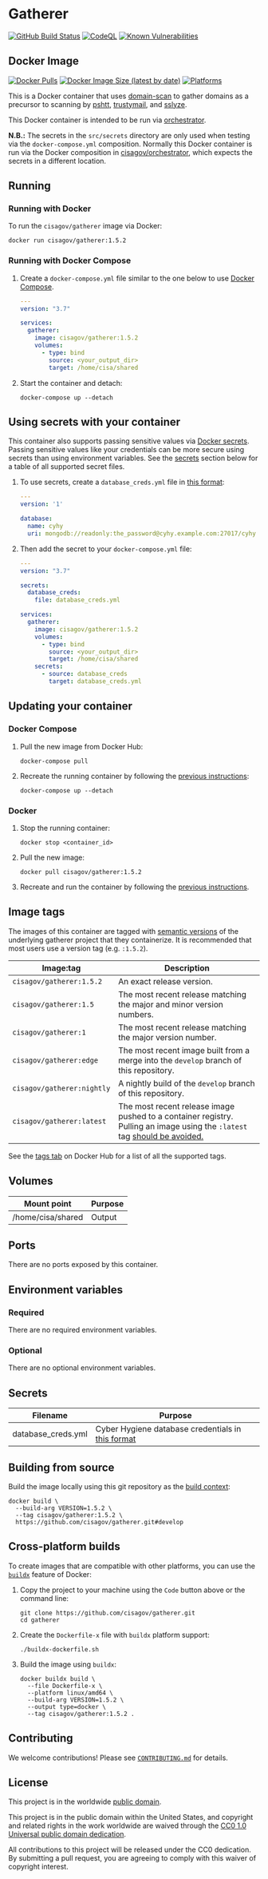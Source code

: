 # Gatherer #

[![GitHub Build Status](https://github.com/cisagov/gatherer/workflows/build/badge.svg)](https://github.com/cisagov/gatherer/actions)
[![CodeQL](https://github.com/cisagov/gatherer/workflows/CodeQL/badge.svg)](https://github.com/cisagov/gatherer/actions/workflows/codeql-analysis.yml)
[![Known Vulnerabilities](https://snyk.io/test/github/cisagov/gatherer/badge.svg)](https://snyk.io/test/github/cisagov/gatherer)

## Docker Image ##

[![Docker Pulls](https://img.shields.io/docker/pulls/cisagov/gatherer)](https://hub.docker.com/r/cisagov/gatherer)
[![Docker Image Size (latest by date)](https://img.shields.io/docker/image-size/cisagov/gatherer)](https://hub.docker.com/r/cisagov/gatherer)
[![Platforms](https://img.shields.io/badge/platforms-amd64%20%7C%20arm%2Fv6%20%7C%20arm%2Fv7%20%7C%20arm64%20%7C%20ppc64le%20%7C%20s390x-blue)](https://hub.docker.com/r/cisagov/gatherer/tags)

This is a Docker container that uses
[domain-scan](https://github.com/18F/domain-scan) to gather domains as
a precursor to scanning by [pshtt](https://github.com/cisagov/pshtt),
[trustymail](https://github.com/cisagov/trustymail), and
[sslyze](https://github.com/nabla-c0d3/sslyze).

This Docker container is intended to be run via
[orchestrator](https://github.com/cisagov/orchestrator).

__N.B.:__ The secrets in the `src/secrets` directory are only used
when testing via the `docker-compose.yml` composition.  Normally this
Docker container is run via the Docker composition in
[cisagov/orchestrator](https://github.com/cisagov/orchestrator), which
expects the secrets in a different location.

## Running ##

### Running with Docker ###

To run the `cisagov/gatherer` image via Docker:

```console
docker run cisagov/gatherer:1.5.2
```

### Running with Docker Compose ###

1. Create a `docker-compose.yml` file similar to the one below to use [Docker Compose](https://docs.docker.com/compose/).

    ```yaml
    ---
    version: "3.7"

    services:
      gatherer:
        image: cisagov/gatherer:1.5.2
        volumes:
          - type: bind
            source: <your_output_dir>
            target: /home/cisa/shared
    ```

1. Start the container and detach:

    ```console
    docker-compose up --detach
    ```

## Using secrets with your container ##

This container also supports passing sensitive values via [Docker
secrets](https://docs.docker.com/engine/swarm/secrets/).  Passing sensitive
values like your credentials can be more secure using secrets than using
environment variables.  See the
[secrets](#secrets) section below for a table of all supported secret files.

1. To use secrets, create a `database_creds.yml` file in [this
   format](https://github.com/cisagov/mongo-db-from-config#usage):

    ```yml
    ---
    version: '1'

    database:
      name: cyhy
      uri: mongodb://readonly:the_password@cyhy.example.com:27017/cyhy

    ```

1. Then add the secret to your `docker-compose.yml` file:

    ```yaml
    ---
    version: "3.7"

    secrets:
      database_creds:
        file: database_creds.yml

    services:
      gatherer:
        image: cisagov/gatherer:1.5.2
        volumes:
          - type: bind
            source: <your_output_dir>
            target: /home/cisa/shared
        secrets:
          - source: database_creds
            target: database_creds.yml
    ```

## Updating your container ##

### Docker Compose ###

1. Pull the new image from Docker Hub:

    ```console
    docker-compose pull
    ```

1. Recreate the running container by following the [previous instructions](#running-with-docker-compose):

    ```console
    docker-compose up --detach
    ```

### Docker ###

1. Stop the running container:

    ```console
    docker stop <container_id>
    ```

1. Pull the new image:

    ```console
    docker pull cisagov/gatherer:1.5.2
    ```

1. Recreate and run the container by following the [previous instructions](#running-with-docker).

## Image tags ##

The images of this container are tagged with [semantic
versions](https://semver.org) of the underlying gatherer project that they
containerize.  It is recommended that most users use a version tag (e.g.
`:1.5.2`).

| Image:tag | Description |
|-----------|-------------|
|`cisagov/gatherer:1.5.2`| An exact release version. |
|`cisagov/gatherer:1.5`| The most recent release matching the major and minor version numbers. |
|`cisagov/gatherer:1`| The most recent release matching the major version number. |
|`cisagov/gatherer:edge` | The most recent image built from a merge into the `develop` branch of this repository. |
|`cisagov/gatherer:nightly` | A nightly build of the `develop` branch of this repository. |
|`cisagov/gatherer:latest`| The most recent release image pushed to a container registry.  Pulling an image using the `:latest` tag [should be avoided.](https://vsupalov.com/docker-latest-tag/) |

See the [tags tab](https://hub.docker.com/r/cisagov/gatherer/tags) on Docker
Hub for a list of all the supported tags.

## Volumes ##

| Mount point | Purpose        |
|-------------|----------------|
| /home/cisa/shared | Output |

## Ports ##

There are no ports exposed by this container.

<!-- The following ports are exposed by this container: -->

<!-- | Port | Purpose        | -->
<!-- |------|----------------| -->
<!-- | 8080 | Example only; nothing is actually listening on the port | -->

<!-- The sample [Docker composition](docker-compose.yml) publishes the -->
<!-- exposed port at 8080. -->

## Environment variables ##

### Required ###

There are no required environment variables.

<!--
| Name  | Purpose | Default |
|-------|---------|---------|
| `REQUIRED_VARIABLE` | Describe its purpose. | `null` |
-->

### Optional ###

There are no optional environment variables.

<!--
| Name  | Purpose | Default |
|-------|---------|---------|
| `OPTIONAL_VARIABLE` | Describe its purpose. | `null` |
-->

## Secrets ##

| Filename      | Purpose              |
|---------------|----------------------|
| database_creds.yml | Cyber Hygiene database credentials in [this format](https://github.com/cisagov/mongo-db-from-config#usage) |

## Building from source ##

Build the image locally using this git repository as the [build context](https://docs.docker.com/engine/reference/commandline/build/#git-repositories):

```console
docker build \
  --build-arg VERSION=1.5.2 \
  --tag cisagov/gatherer:1.5.2 \
  https://github.com/cisagov/gatherer.git#develop
```

## Cross-platform builds ##

To create images that are compatible with other platforms, you can use the
[`buildx`](https://docs.docker.com/buildx/working-with-buildx/) feature of
Docker:

1. Copy the project to your machine using the `Code` button above
   or the command line:

    ```console
    git clone https://github.com/cisagov/gatherer.git
    cd gatherer
    ```

1. Create the `Dockerfile-x` file with `buildx` platform support:

    ```console
    ./buildx-dockerfile.sh
    ```

1. Build the image using `buildx`:

    ```console
    docker buildx build \
      --file Dockerfile-x \
      --platform linux/amd64 \
      --build-arg VERSION=1.5.2 \
      --output type=docker \
      --tag cisagov/gatherer:1.5.2 .
    ```

## Contributing ##

We welcome contributions!  Please see [`CONTRIBUTING.md`](CONTRIBUTING.md) for
details.

## License ##

This project is in the worldwide [public domain](LICENSE).

This project is in the public domain within the United States, and
copyright and related rights in the work worldwide are waived through
the [CC0 1.0 Universal public domain
dedication](https://creativecommons.org/publicdomain/zero/1.0/).

All contributions to this project will be released under the CC0
dedication. By submitting a pull request, you are agreeing to comply
with this waiver of copyright interest.
